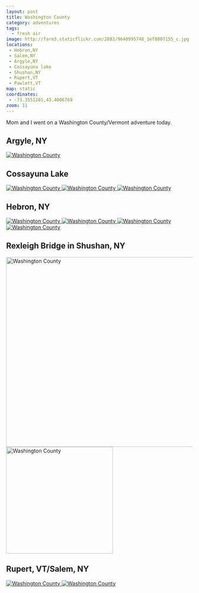 ```yaml
---
layout: post
title: Washington County
category: adventures
tags: 
  - fresh air
image: http://farm3.staticflickr.com/2883/9640995748_1ef8807155_c.jpg
locations: 
 - Hebron,NY
 - Salem,NY
 - Argyle,NY
 - Cossayuna lake
 - Shushan,NY
 - Rupert,VT
 - Pawlett,VT
map: static
coordinates:
 - -73.3551201,43.4006769
zoom: 11
---
```


Mom and I went on a Washington County/Vermont adventure today.

## Argyle, NY

<div class="photos">
<a href="http://www.flickr.com/photos/91218249@N05/9637740279/" title="Washington County by katydecorah, on Flickr">
<img src="http://farm3.staticflickr.com/2878/9637740279_a6f70ebedd_c.jpg"  alt="Washington County"></a>
</div>

## Cossayuna Lake

<div class="photos">
<a href="http://www.flickr.com/photos/91218249@N05/9637747745/" title="Washington County by katydecorah, on Flickr">
<img src="http://farm6.staticflickr.com/5470/9637747745_b5989c4710_c.jpg" class="img-half" alt="Washington County"></a><a href="http://www.flickr.com/photos/91218249@N05/9640986104/" title="Washington County by katydecorah, on Flickr">
<img src="http://farm3.staticflickr.com/2878/9640986104_1a6274ee92_c.jpg" class="img-half" alt="Washington County"></a><a href="http://www.flickr.com/photos/91218249@N05/9640987334/" title="Washington County by katydecorah, on Flickr">
<img src="http://farm6.staticflickr.com/5498/9640987334_81452d79e3_c.jpg"  alt="Washington County" class="pop-out"></a>
</div>

## Hebron, NY

<div class="photos">
<a href="http://www.flickr.com/photos/91218249@N05/9640990302/" title="Washington County by katydecorah, on Flickr">
<img src="http://farm6.staticflickr.com/5532/9640990302_827d1982fc_c.jpg" class="img-half" alt="Washington County"></a><a href="http://www.flickr.com/photos/91218249@N05/9640992772/" title="Washington County by katydecorah, on Flickr">
<img src="http://farm6.staticflickr.com/5509/9640992772_145d3077e2_c.jpg" class="img-half" alt="Washington County"></a><a href="http://www.flickr.com/photos/91218249@N05/9640977766/" title="Washington County by katydecorah, on Flickr">
<img src="http://farm4.staticflickr.com/3762/9640977766_b4d34ec115_c.jpg" class="img-half" alt="Washington County"></a><a href="http://www.flickr.com/photos/91218249@N05/9637759135/" title="Washington County by katydecorah, on Flickr">
<img src="http://farm8.staticflickr.com/7353/9637759135_4c2076a44d_c.jpg" class="img-half" alt="Washington County"></a>
</div>

## Rexleigh Bridge in Shushan, NY

<div class="photos">
<a href="http://www.flickr.com/photos/91218249@N05/9640995748/" title="Washington County by katydecorah, on Flickr">
<img src="http://farm3.staticflickr.com/2883/9640995748_1ef8807155_c.jpg" width="512" class="img-split-wide" alt="Washington County"></a><a href="http://www.flickr.com/photos/91218249@N05/9640997512/" title="Washington County by katydecorah, on Flickr">
<img src="http://farm6.staticflickr.com/5508/9640997512_4d46d93e11_c.jpg" width="288"  class="img-split-tall" alt="Washington County"></a>
</div>

## Rupert, VT/Salem, NY

<div class="photos">
<a href="http://www.flickr.com/photos/91218249@N05/9637763745/" title="Washington County by katydecorah, on Flickr">
<img src="http://farm6.staticflickr.com/5496/9637763745_235a81196b_c.jpg" class="img-half" alt="Washington County"></a><a href="http://www.flickr.com/photos/91218249@N05/9637743609/" title="Washington County by katydecorah, on Flickr">
<img src="http://farm6.staticflickr.com/5492/9637743609_c4546f5f1a_c.jpg" class="img-half" alt="Washington County"></a>
</div>
